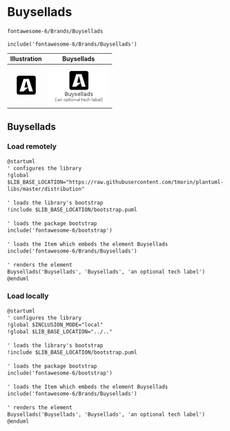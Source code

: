 # Buysellads


```text
fontawesome-6/Brands/Buysellads
```

```text
include('fontawesome-6/Brands/Buysellads')
```



| Illustration | Buysellads |
| :---: | :---: |
| ![illustration for Illustration](../../fontawesome-6/Brands/Buysellads.png) | ![illustration for Buysellads](../../fontawesome-6/Brands/Buysellads.Local.png) |




## Buysellads

### Load remotely
```plantuml
@startuml
' configures the library
!global $LIB_BASE_LOCATION="https://raw.githubusercontent.com/tmorin/plantuml-libs/master/distribution"

' loads the library's bootstrap
!include $LIB_BASE_LOCATION/bootstrap.puml

' loads the package bootstrap
include('fontawesome-6/bootstrap')

' loads the Item which embeds the element Buysellads
include('fontawesome-6/Brands/Buysellads')

' renders the element
Buysellads('Buysellads', 'Buysellads', 'an optional tech label')
@enduml
```

### Load locally
```plantuml
@startuml
' configures the library
!global $INCLUSION_MODE="local"
!global $LIB_BASE_LOCATION="../.."

' loads the library's bootstrap
!include $LIB_BASE_LOCATION/bootstrap.puml

' loads the package bootstrap
include('fontawesome-6/bootstrap')

' loads the Item which embeds the element Buysellads
include('fontawesome-6/Brands/Buysellads')

' renders the element
Buysellads('Buysellads', 'Buysellads', 'an optional tech label')
@enduml
```

